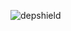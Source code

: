 ![depshield](https://14gxy2qgoj.execute-api.us-east-2.amazonaws.com/prod/badges/depshield-ci/ci-project-26/depshield.svg)
<!-- ![depshield](https://staging.depshield.sonatype.org/badges/depshield-ci/ci-project-26/depshield.svg) -->
